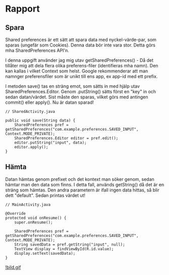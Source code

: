 
# Rapport

## Spara

Shared preferences är ett sätt att spara data med nyckel-värde-par, som sparas (ungefär som Cookies).
Denna data bör inte vara stor. Detta görs mha SharedPreferences API'n.

I denna uppgift använder jag mig utav getSharedPreferences() - Då det tillåter mig att dela flera olika
preferens-filer (identifieras mha namn). Den kan kallas i vilket Context som helst. Google rekommenderar 
att man namnger preferensfiler som är unikt till ens app, ex app-id med ett prefix.

I metoden save() tas en sträng emot, som sätts in med hjälp utav SharedPreferences.Editor. Genom
.putString() sätts först en "key" in och sedan datan/värdet. Sist måste den sparas, vilket görs med
antingen commit() eller apply(). Nu är datan sparad!

```
// SharedActivity.java

public void save(String data) {
    SharedPreferences pref = getSharedPreferences("com.example.preferences.SAVED_INPUT", Context.MODE_PRIVATE);
    SharedPreferences.Editor editor = pref.edit();
    editor.putString("input", data);
    editor.apply();
}

```
## Hämta

Datan hämtas genom prefixet och det kontext man söker genom, sedan hämtar man den data som finns. 
I detta fall, används getString() då det är en sträng som hämtas. Den andra parametern är ifall ingen
data hittas, så blir dett "default". Sedan printas värdet ut!

```
// MainActivity.java

@Override
protected void onResume() {
    super.onResume();
    
    SharedPreferences pref = getSharedPreferences("com.example.preferences.SAVED_INPUT", Context.MODE_PRIVATE);
    String savedData = pref.getString("input", null);
    TextView display = findViewById(R.id.value);
    display.setText(savedData);
}
```

[!bild.gif](bild.gif)